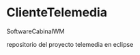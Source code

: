 ClienteTelemedia
================

SoftwareCabinaIWM

repositorio del proyecto telemedia en eclipse 
